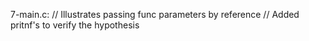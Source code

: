 7-main.c:
// Illustrates passing func parameters by reference
// Added pritnf's to verify the hypothesis